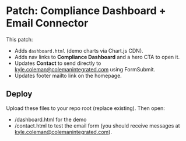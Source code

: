 # Patch: Compliance Dashboard + Email Connector
This patch:
- Adds `dashboard.html` (demo charts via Chart.js CDN).
- Adds nav links to **Compliance Dashboard** and a hero CTA to open it.
- Updates **Contact** to send directly to kyle.coleman@colemanintegrated.com using FormSubmit.
- Updates footer mailto link on the homepage.

## Deploy
Upload these files to your repo root (replace existing). Then open:
- /dashboard.html for the demo
- /contact.html to test the email form (you should receive messages at kyle.coleman@colemanintegrated.com).
